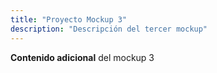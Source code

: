 ```yaml
---
title: "Proyecto Mockup 3"
description: "Descripción del tercer mockup"
---
```

**Contenido adicional** del mockup 3